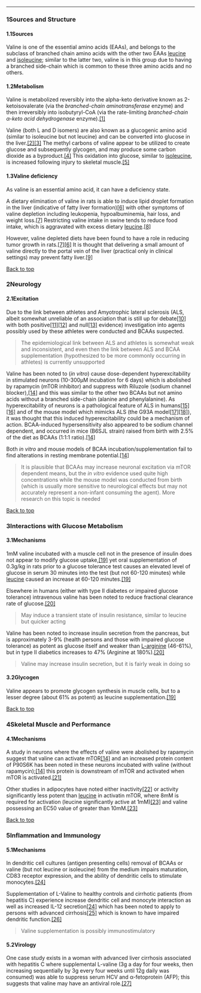 





---


### 1Sources and Structure

#### 1.1Sources


Valine is one of the essential amino acids (EAAs), and belongs to the subclass of branched chain amino acids with the other two EAAs [leucine](/supplements/leucine/) and [isoleucine](/supplements/isoleucine/); similar to the latter two, valine is in this group due to having a branched side-chain which is common to these three amino acids and no others.


#### 1.2Metabolism


Valine is metabolized reversibly into the alpha-keto derivative known as 2-ketoisovalerate (via the *branched-chain aminotransferase* enzyme) and then irreversibly into isobutyryl-CoA (via the rate-limiting *branched-chain α-keto acid dehydrogenase* enzyme).[[1]](#ref1)


Valine (both L and D isomers) are also known as a glucogenic amino acid (similar to isoleucine but not leucine) and can be converted into glucose in the liver.[[2]](#ref2)[[3]](#ref3) The methyl carbons of valine appear to be utilized to create glucose and subsequently glycogen, and may produce some carbon dioxide as a byproduct.[[4]](#ref4) This oxidation into glucose, similar to [isoleucine](/supplements/isoleucine/), is increased following injury to skeletal muscle.[[5]](#ref5)


#### 1.3Valine deficiency


As valine is an essential amino acid, it can have a deficiency state.


A dietary elimination of valine in rats is able to induce lipid droplet formation in the liver (indicative of fatty liver formation)[[6]](#ref6) with other symptoms of valine depletion including leukopenia, hypoalbuminemia, hair loss, and weight loss.[[7]](#ref7) Restricting valine intake in swine tends to reduce food intake, which is aggravated with excess dietary [leucine](/supplements/leucine/).[[8]](#ref8)


However, valine depleted diets have been found to have a role in reducing tumor growth in rats.[[7]](#ref7)[[6]](#ref6) It is thought that delivering a small amount of valine directly to the portal vein of the liver (practical only in clinical settings) may prevent fatty liver.[[9]](#ref9)


[Back to top](#c-sources-and-structure)
### 2Neurology

#### 2.1Excitation


Due to the link between athletes and Amyotrophic lateral sclerosis (ALS, albeit somewhat unreliable of an association that is still up for debate[[10]](#ref10) with both positive[[11]](#ref11)[[12]](#ref12) and null[[13]](#ref13) evidence) investigation into agents possibly used by these athletes were conducted and BCAAs suspected.



> The epidemiological link between ALS and athletes is somewhat weak and inconsistent, and even then the link between ALS and BCAA supplementation (hypothesized to be more commonly occurring in athletes) is currently unsupported


Valine has been noted to (*in vitro*) cause dose-dependent hyperexcitability in stimulated neurons (10-300μM incubation for 6 days) which is abolished by rapamycin (mTOR inhibitor) and suppress with Riluzole (sodium channel blocker),[[14]](#ref14) and this was similar to the other two BCAAs but not amino acids without a branched side-chain (alanine and phenylalanine). As hyperexcitability of neurons is a pathological feature of ALS in humans[[15]](#ref15)[[16]](#ref16) and of the mouse model which mimicks ALS (the G93A model[[17]](#ref17)[[18]](#ref18)), it was thought that this induced hyperexcitability could be a mechanism of action. BCAA-induced hypersensitivity also appeared to be sodium channel dependent, and occurred in mice (B6SJL strain) raised from birth with 2.5% of the diet as BCAAs (1:1:1 ratio).[[14]](#ref14)


Both *in vitro* and mouse models of BCAA incubation/supplementation fail to find alterations in resting membrane potential.[[14]](#ref14)



> It is plausible that BCAAs may increase neuronal excitation via mTOR dependent means, but the *in vitro* evidence used quite high concentrations while the mouse model was conducted from birth (which is usually more sensitive to neurological effects but may not accurately represent a non-infant consuming the agent). More research on this topic is needed


[Back to top](#c-neurology)
### 3Interactions with Glucose Metabolism

#### 3.1Mechanisms


1mM valine incubated with a muscle cell not in the presence of insulin does not appear to modify glucose uptake,[[19]](#ref19) yet oral supplementation of 0.3g/kg in rats prior to a glucose tolerance test causes an elevated level of glucose in serum 30 minutes into the test (but not 60-120 minutes) while [leucine](/supplements/leucine/) caused an increase at 60-120 minutes.[[19]](#ref19)


Elsewhere in humans (either with type II diabetes or impaired glucose tolerance) intravenous valine has been noted to reduce fractional clearance rate of glucose.[[20]](#ref20)



> May induce a transient state of insulin resistance, similar to leucine but quicker acting


Valine has been noted to increase insulin secretion from the pancreas, but is approximately 3-9% (health persons and those with impaired glucose tolerance) as potent as glucose itself and weaker than [L-arginine](/supplements/arginine/) (46-61%), but in type II diabetics increases to 47% (Arginine at 180%).[[20]](#ref20)



> Valine may increase insulin secretion, but it is fairly weak in doing so


#### 3.2Glycogen


Valine appears to promote glycogen synthesis in muscle cells, but to a lesser degree (about 61% as potent) as leucine supplementation.[[19]](#ref19)


[Back to top](#c-interactions-with-glucose-metabolism)
### 4Skeletal Muscle and Performance

#### 4.1Mechanisms


A study in neurons where the effects of valine were abolished by rapamycin suggest that valine can activate mTOR[[14]](#ref14) and an increased protein content of P90S6K has been noted in these neurons incubated with valine (without rapamycin);[[14]](#ref14) this protein is downstream of mTOR and activated when mTOR is activated.[[21]](#ref21) 


Other studies in adipocytes have noted either inactivity[[22]](#ref22) or activity significantly less potent than [leucine](/supplements/leucine/) in activatin mTOR, where 8mM is required for activation (leucine significantly active at 1mM)[[23]](#ref23) and valine possessing an EC50 value of greater than 10mM.[[23]](#ref23)


[Back to top](#c-skeletal-muscle-and-performance)
### 5Inflammation and Immunology

#### 5.1Mechanisms


In dendritic cell cultures (antigen presenting cells) removal of BCAAs or valine (but not leucine or isoleucine) from the medium impairs maturation, CD83 receptor expression, and the ability of dendritic cells to stimulate monocytes.[[24]](#ref24) 


Supplementation of L-Valine to healthy controls and cirrhotic patients (from hepatitis C) experience increase dendritic cell and monocyte interaction as well as increased IL-12 secretion[[24]](#ref24) which has been noted to apply to persons with advanced cirrhosis[[25]](#ref25) which is known to have impaired dendritic function.[[26]](#ref26)



> Valine supplementation is possibly immunostimulatory


#### 5.2Virology


One case study exists in a woman with advanced liver cirrhosis associated with hepatitis C where supplemental L-valine (3g a day for four weeks, then increasing sequentially by 3g every four weeks until 12g daily was consumed) was able to suppress serum HCV and α-fetoprotein (AFP); this suggests that valine may have an antiviral role.[[27]](#ref27)

 



